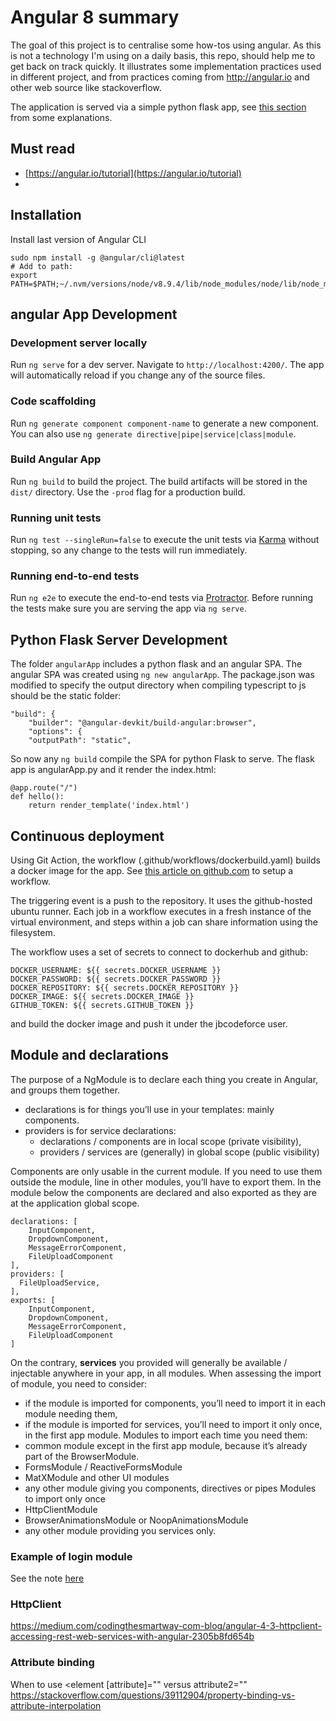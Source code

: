 # Angular 8 summary

The goal of this project is to centralise some how-tos using angular. As this is not a technology I'm using on a daily basis, this repo, should help me to get back on track quickly.  It illustrates some implementation practices used in different project, and from practices coming from http://angular.io and other web source like stackoverflow.

The application is served via a simple python flask app, see [this section](#python-flask-server-development) from some explanations.

## Must read

* [https://angular.io/tutorial](https://angular.io/tutorial)
*

## Installation

Install last version of Angular CLI

```shell
sudo npm install -g @angular/cli@latest
# Add to path:
export PATH=$PATH;~/.nvm/versions/node/v8.9.4/lib/node_modules/node/lib/node_modules/node/bin
```

## angular App Development 

### Development server locally

Run `ng serve` for a dev server. Navigate to `http://localhost:4200/`. The app will automatically reload if you change any of the source files.

### Code scaffolding

Run `ng generate component component-name` to generate a new component. You can also use `ng generate directive|pipe|service|class|module`.

### Build Angular App

Run `ng build` to build the project. The build artifacts will be stored in the `dist/` directory. Use the `-prod` flag for a production build.

### Running unit tests

Run `ng test --singleRun=false` to execute the unit tests via [Karma](https://karma-runner.github.io) without stopping, so any change to the tests will run immediately.

### Running end-to-end tests

Run `ng e2e` to execute the end-to-end tests via [Protractor](http://www.protractortest.org/).
Before running the tests make sure you are serving the app via `ng serve`.

## Python Flask Server Development

The folder `angularApp` includes a python flask and an angular SPA. The angular SPA was created using `ng new angularApp`. The package.json was modified to specify the output directory when compiling typescript to js should be the static folder:

```
"build": {
    "builder": "@angular-devkit/build-angular:browser",
    "options": {
    "outputPath": "static",
```

So now any `ng build` compile the SPA for python Flask to serve. The flask app is angularApp.py and it render the index.html:

```
@app.route("/")
def hello():
    return render_template('index.html')
```

## Continuous deployment

Using Git Action, the workflow (.github/workflows/dockerbuild.yaml) builds a docker image for the app. See [this article on github.com](https://help.github.com/en/actions/automating-your-workflow-with-github-actions/configuring-a-workflow) to setup a workflow.

The triggering event is a push to the repository. It uses the github-hosted ubuntu runner. Each job in a workflow executes in a fresh instance of the virtual environment, and steps within a job can share information using the filesystem.

The workflow uses a set of secrets to connect to dockerhub and github:

```shell
DOCKER_USERNAME: ${{ secrets.DOCKER_USERNAME }}
DOCKER_PASSWORD: ${{ secrets.DOCKER_PASSWORD }}
DOCKER_REPOSITORY: ${{ secrets.DOCKER_REPOSITORY }}
DOCKER_IMAGE: ${{ secrets.DOCKER_IMAGE }}
GITHUB_TOKEN: ${{ secrets.GITHUB_TOKEN }}
```

and build the docker image and push it under the jbcodeforce user.

## Module and declarations

The purpose of a NgModule is to declare each thing you create in Angular, and groups them together.

* declarations is for things you’ll use in your templates: mainly components.
* providers is for service declarations:
  * declarations / components are in local scope (private visibility),
  * providers / services are (generally) in global scope (public visibility)

Components are only usable in the current module. If you need to use them outside the module, line in other modules, you’ll have to export them. In the module below the components are declared and also exported as they are at the application global scope.

```
declarations: [
    InputComponent,
    DropdownComponent,
    MessageErrorComponent,
    FileUploadComponent
],
providers: [
  FileUploadService,
],
exports: [
    InputComponent,
    DropdownComponent,
    MessageErrorComponent,
    FileUploadComponent
]
```

On the contrary, **services** you provided will generally be available / injectable anywhere in your app, in all modules.
When assessing the import of module, you need to consider:

* if the module is imported for components, you’ll need to import it in each module needing them,
* if the module is imported for services, you’ll need to import it only once, in the first app module.
Modules to import each time you need them:
* common module except in the first app module, because it’s already part of the BrowserModule.
* FormsModule / ReactiveFormsModule
* MatXModule and other UI modules
* any other module giving you components, directives or pipes
Modules to import only once
* HttpClientModule
* BrowserAnimationsModule or NoopAnimationsModule
* any other module providing you services only.


### Example of login module

See the note [here](./dev-login.md)

### HttpClient

https://medium.com/codingthesmartway-com-blog/angular-4-3-httpclient-accessing-rest-web-services-with-angular-2305b8fd654b

### Attribute binding

When to use <element [attribute]=""  versus attribute2=""
https://stackoverflow.com/questions/39112904/property-binding-vs-attribute-interpolation
